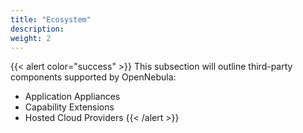 ```yaml
---
title: "Ecosystem"
description: 
weight: 2
---
```


{{< alert color="success" >}}
This subsection will outline third-party components supported by OpenNebula:

- Application Appliances
- Capability Extensions
- Hosted Cloud Providers
{{< /alert >}}
